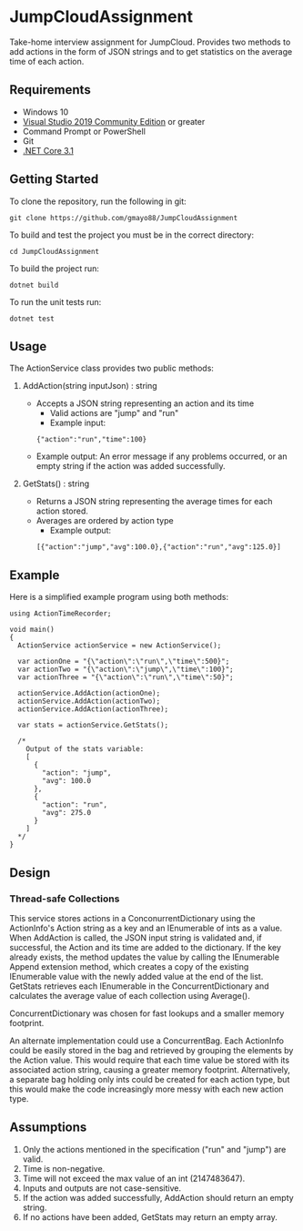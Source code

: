 # JumpCloudAssignment

Take-home interview assignment for JumpCloud. Provides two methods to add actions in the form of JSON strings and to get statistics on the average time of each action.

## Requirements

- Windows 10
- [Visual Studio 2019 Community Edition](https://visualstudio.microsoft.com/downloads/) or greater
- Command Prompt or PowerShell
- Git
- [.NET Core 3.1](https://dotnet.microsoft.com/download/dotnet/3.1)

## Getting Started

To clone the repository, run the following in git:

```
git clone https://github.com/gmayo88/JumpCloudAssignment
```

To build and test the project you must be in the correct directory:

```
cd JumpCloudAssignment
```

To build the project run:

```
dotnet build
```

To run the unit tests run:

```
dotnet test
```

## Usage

The ActionService class provides two public methods: 

1) AddAction(string inputJson) : string
   - Accepts a JSON string representing an action and its time
     - Valid actions are "jump" and "run"
     - Example input:
     ```
     {"action":"run","time":100}
     ```
   - Example output: An error message if any problems occurred, or an empty string if the action was added successfully.

2) GetStats() : string
   - Returns a JSON string representing the average times for each action stored.
   - Averages are ordered by action type
     - Example output:
     ```
     [{"action":"jump","avg":100.0},{"action":"run","avg":125.0}]
     ```

## Example

Here is a simplified example program using both methods:

```
using ActionTimeRecorder;

void main()
{
  ActionService actionService = new ActionService();
  
  var actionOne = "{\"action\":\"run\",\"time\":500}";
  var actionTwo = "{\"action\":\"jump\",\"time\":100}";
  var actionThree = "{\"action\":\"run\",\"time\":50}";
  
  actionService.AddAction(actionOne);
  actionService.AddAction(actionTwo);
  actionService.AddAction(actionThree);
  
  var stats = actionService.GetStats();
  
  /*
    Output of the stats variable: 
    [
      {
        "action": "jump",
        "avg": 100.0
      },
      {
        "action": "run",
        "avg": 275.0
      }
    ]
  */
}

```

## Design

### Thread-safe Collections
This service stores actions in a ConconurrentDictionary using the ActionInfo's Action string as a key and an IEnumerable of ints as a value. When AddAction is called, the JSON input string is validated and, if successful, the Action and its time are added to the dictionary. If the key already exists, the method updates the value by calling the IEnumerable Append extension method, which creates a copy of the existing IEnumerable value with the newly added value at the end of the list. GetStats retrieves each IEnumerable in the ConcurrentDictionary and calculates the average value of each collection using Average().

ConcurrentDictionary was chosen for fast lookups and a smaller memory footprint.

An alternate implementation could use a ConcurrentBag. Each ActionInfo could be easily stored in the bag and retrieved by grouping the elements by the Action value. This would require that each time value be stored with its associated action string, causing a greater memory footprint. Alternatively, a separate bag holding only ints could be created for each action type, but this would make the code increasingly more messy with each new action type.

## Assumptions

1) Only the actions mentioned in the specification ("run" and "jump") are valid.
2) Time is non-negative.
3) Time will not exceed the max value of an int (2147483647).
4) Inputs and outputs are not case-sensitive.
5) If the action was added successfully, AddAction should return an empty string.
6) If no actions have been added, GetStats may return an empty array.
